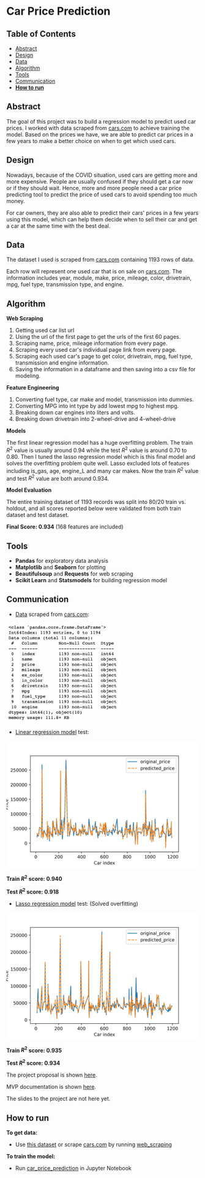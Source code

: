 # Car Price Prediction
## Table of Contents
- [Abstract](#link-part-1)
- [Design](#link-part-2)
- [Data](#link-part-3)
- [Algorithm](#link-part-4)
- [Tools](#link-part-5)
- [Communication](#link-part-6)
- [**How to run**](#link-part-7)

## <a name="link-part-1">Abstract</a>

The goal of this project was to build a regression model to predict used
car prices. I worked with data scraped from [cars.com](https://www.cars.com)
to achieve training the model. Based on the prices we have, we are able to
predict car prices in a few years to make a better choice on when to get which
used cars.

## <a name="link-part-2">Design</a>

Nowadays, because of the COVID situation, used cars are getting more and more expensive.
People are usually confused if they should get a car now or if they should wait. Hence,
more and more people need a car price predicting tool to predict the price of used cars
to avoid spending too much money.

For car owners, they are also able to predict their cars' prices in a few years using
this model, which can help them decide when to sell their car and get a car at the same
time with the best deal.

## <a name="link-part-3">Data</a>

The dataset I used is scraped from [cars.com](https://www.cars.com)
containing 1193 rows of data.

Each row will represent one used car that is on sale on [cars.com](https://www.cars.com).
The information includes year, module, make, price, mileage, color,
drivetrain, mpg, fuel type, transmission type, and engine. 

## <a name="link-part-4">Algorithm</a>

**Web Scraping**

1. Getting used car list url
2. Using the url of the first page to get the urls of the first 60 pages.
3. Scraping name, price, mileage information from every page.
4. Scraping every used car's individual page link from every page.
5. Scraping each used car's page to get color, drivetrain, mpg, fuel type, transmission and engine information.
6. Saving the information in a dataframe and then saving into a csv file for modeling.

**Feature Engineering**

1. Converting fuel type, car make and model, transmission into dummies.
2. Converting MPG into int type by add lowest mpg to highest mpg.
3. Breaking down car engines into liters and volts.
4. Breaking down drivetrain into 2-wheel-drive and 4-wheel-drive

**Models**

The first linear regression model has a huge overfitting problem. The train $R^2$ value
is usually around 0.94 while the test $R^2$ value is around 0.70 to 0.80. Then I tuned
the lasso regression model which is this final model and solves the overfitting problem
quite well. Lasso excluded lots of features including is_gas, age, engine_L and many car
makes. Now the train $R^2$ value and test $R^2$ value are both around 0.934.

**Model Evaluation**

The entire training dataset of 1193 records was split into 80/20 train vs. holdout, and all
scores reported below were validated from both train dataset and test dataset.

**Final Score: 0.934** (168 features are included)

## <a name="link-part-5">Tools</a>

* **Pandas** for exploratory data analysis
* **Matplotlib** and **Seaborn** for plotting
* **Beautifulsoup** and **Requests** for web scraping
* **Scikit Learn** and **Statsmodels** for building regression model

## <a name="link-part-6">Communication</a>

* [Data](/data/car_info.csv) scraped from [cars.com](https://www.cars.com):

<img src="images/scraped_data.png" alt="drawing" width="300"/>

* [Linear regression model](/models/linear_model_pkl) test:

<img src="images/linear_regression_test.png" alt="drawing" width="500"/>

**Train $R^2$ score: 0.940**

**Test $R^2$ score: 0.918**

* [Lasso regression model](/models/lasso_model_pkl) test: (Solved overfitting)

<img src="images/lasso_regression_test.png" alt="drawing" width="500"/>

**Train $R^2$ score: 0.935**

**Test $R^2$ score: 0.934**

The project proposal is shown [here](/documents/proposal.md).

MVP documentation is shown [here](/documents/MVP.md).

The slides to the project are not here yet.

## <a name="link-part-7">How to run</a>

**To get data:**

* Use [this dataset](/data/car_info.csv) or scrape [cars.com](https://www.cars.com) by running [web_scraping](/web_scraping.ipynb)

**To train the model:**

* Run [car_price_prediction](/car_price_prediction.ipynb) in Jupyter Notebook
